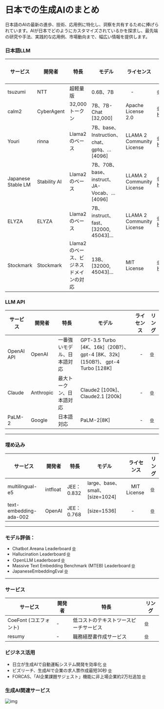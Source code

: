 # 日本での生成AIのまとめ

日本語のAIの最新の進歩、技術、応用例に特化し、洞察を共有するために捧げられています。AIが日本でどのようにカスタマイズされているかを探求し、最先端の研究や手法、実践的な応用例、市場動向まで、幅広い情報を提供します。

### 日本語LLM

| **サービス** | **開発者** | **特長** | モデル |ライセンス | **リング** |
|-----|-----|-----|-----|-----|-----|
| tsuzumi | NTT | 超軽量版 | 0.6B、7B |　- | [🌐](https://group.ntt/jp/magazine/blog/tsuzumi/) |
| calm2 | CyberAgent | 32,000トークン| 7B、7B-Chat [32,000] | Apache License 2.0 | [🌐](https://group.ntt/jp/magazine/blog/tsuzumi/)　[HF](https://huggingface.co/cyberagent) |
| Youri | rinna | Llama2のベース | 7B、base、Instruction、chat、gptq、… [4096] | LLAMA 2 Community License | [🌐](https://rinna.co.jp/news/2023/10/20231031.html)　[HF](https://huggingface.co/rinna) |
| Japanese Stable LM | Stability AI | Llama2のベース | 7B、70B、base、instruct、JA-Vocab、… [4096] | LLAMA 2 Community License | [🌐](https://ja.stability.ai/blog/japanese-stable-lm-beta)　[HF](https://huggingface.co/collections/stabilityai/japanese-stable-lm-654063a381a8731a1c0f13cc) |
| ELYZA | ELYZA | Llama2のベース | 7B、instruct、fast、[32000, 45043]… | LLAMA 2 Community License | [🌐](https://zenn.dev/elyza/articles/2fd451c944649d)　[HF](https://huggingface.co/elyza) |
| Stockmark | Stockmark | Llama2のベース、ビジネスドメインの対応 | 13B、[32000, 45043]… | MIT License | [🌐](https://weel.co.jp/media/stockmark-13b)　[HF](https://huggingface.co/stockmark/stockmark-13b) |

### LLM API

| **サービス** | **開発者** | **特長** | モデル |ライセンス | **リング** |
|-----|-----|-----|-----|-----|-----|
| OpenAI API | OpenAI | 一番強いモデル、日本語対応 | GPT-3.5 Turbo [4K、16k]（20B?）、gpt-4 [8K、32k]　(150B?)、 gpt-4 Turbo [128K] |　- | [🌐](https://group.ntt/jp/magazine/blog/tsuzumi/) |
| Claude | Anthropic | 最大トークン、日本語対応 | Claude2 [100k]、Claude2.1 [200k]|　- | [🌐](https://www.anthropic.com/index/claude-2) |
| PaLM-2  | Google | 日本語対応 |  PaLM-2[8K] |　- | [🌐](https://developers.generativeai.google/guide)|

----

### 埋め込み

| **サービス** | **開発者** | **特長** | モデル |ライセンス | **リング** |
|-----|-----|-----|-----|-----|-----|
| multilingual-e5 | intfloat |  JEE：0.832 | large、base、small、 [size=1024] |　MIT License​ | [🌐](https://group.ntt/jp/magazine/blog/tsuzumi/) |
| text-embedding-ada-002 | OpenAI |  JEE：0.768 |  [size=1536] |　- | [🌐](https://platform.openai.com/docs/guides/embeddings/what-are-embeddings) |


----

### モデル評価：
- Chatbot Areana Leaderboard [🌐](https://huggingface.co/spaces/lmsys/chatbot-arena-leaderboard)  
- Hallucination Leaderboard [🌐](https://github.com/vectara/hallucination-leaderboard) 
- ＯpenLLM Leaderboard [🌐](https://huggingface.co/spaces/HuggingFaceH4/open_llm_leaderboard) 
- Massive Text Embedding Benchmark (MTEB) Leaderboard [🌐](https://huggingface.co/spaces/mteb/leaderboard) 
- JapaneseEmbeddingEval [🌐](https://github.com/oshizo/JapaneseEmbeddingEval) 
----

### サービス

| **サービス** | **開発者** | **特長** | **リング** |
|-----|-----|-----|-----|
| CoeFont (コエフォント) | - | 低コストのテキストツースピーチサービス | [🌐](https://esg.coefont.cloud/) |
| resumy | - | 職務経歴書作成サービス | [🌐](https://www.resumy.ai/) |

### ビジネス活用
- 日立が生成AIで自動運転システム開発を効率化 [🌐](https://www.nikkei.com/article/DGXZQODB213K10R21C23A1000000/)
- ビズリーチ、生成AIで企業の求人票作成最短30秒 [🌐](https://www.nikkei.com/article/DGXZQOUC14CST0U3A111C2000000/)
- FORCAS、「AI企業課題サジェスト」機能に非上場企業約2万社追加 [🌐](https://furusato.press/2023/11/17/forcas%E3%80%81%E3%80%8Cai%E4%BC%81%E6%A5%AD%E8%AA%B2%E9%A1%8C%E3%82%B5%E3%82%B8%E3%82%A7%E3%82%B9%E3%83%88%E3%80%8D%E6%A9%9F%E8%83%BD%E3%81%AB%E9%9D%9E%E4%B8%8A%E5%A0%B4%E4%BC%81%E6%A5%AD%E7%B4%842/)

### 生成AI関連サービス

![img](https://d3kqjh0d0ujjwo.cloudfront.net/static/images/article/2082/2082_fig01.png)
